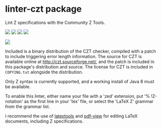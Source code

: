 # linter-czt package

Lint Z specifications with the Community Z Tools.

![](https://img.shields.io/apm/v/linter-czt.svg)
![](https://img.shields.io/apm/l/linter-czt.svg)
![](https://img.shields.io/github/issues/codebje/linter-czt.svg)
![](https://img.shields.io/maintenance/yes/2016.svg)

![](http://xn--wxa.bje.id.au/images/linter-czt.png)

Included is a binary distribution of the CZT checker, compiled with a patch to include triggering error length information.  The source for CZT is available online at http://czt.sourceforge.net/, and the patch is included in this package's distribution and source.  The license for CZT is included in `COPYING.txt` alongside the distribution.

Only Z syntax is currently supported, and a working install of Java 8 must be available.

To enable this linter, either name your file with a 'zed' extension, put '% !Z-notation' as the first line in your 'tex' file, or select the 'LaTeX Z' grammar from the grammar list.

I recommend the use of [latextools] and [pdf-view] for editing LaTeX documents, including Z specifications.

[latextools]: https://atom.io/packages/latextools
[pdf-view]: https://atom.io/packages/pdf-view
